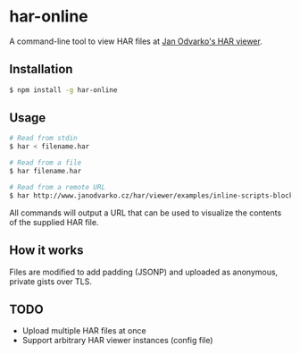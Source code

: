 # har-online

A command-line tool to view HAR files at [Jan Odvarko's HAR viewer](http://www.softwareishard.com/har/viewer/).

## Installation

```sh
$ npm install -g har-online
```

## Usage

```sh
# Read from stdin
$ har < filename.har

# Read from a file
$ har filename.har

# Read from a remote URL
$ har http://www.janodvarko.cz/har/viewer/examples/inline-scripts-block.har
```

All commands will output a URL that can be used to visualize the contents of the supplied HAR file.

## How it works

Files are modified to add padding (JSONP) and uploaded as anonymous, private gists over TLS.

## TODO

* Upload multiple HAR files at once
* Support arbitrary HAR viewer instances (config file)
